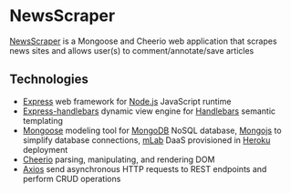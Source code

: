 # NewsScraper
[NewsScraper](https://news-scraper-11-2019.herokuapp.com/) is a Mongoose and Cheerio web application that scrapes news sites and allows user(s) to comment/annotate/save articles

## Technologies
* [Express](https://expressjs.com/) web framework for [Node.js](https://nodejs.org/en/) JavaScript runtime
* [Express-handlebars](https://www.npmjs.com/package/express-handlebars) dynamic view engine for [Handlebars](https://handlebarsjs.com/) semantic templating
* [Mongoose](https://www.npmjs.com/package/mongoose) modeling tool for [MongoDB](https://www.mongodb.com/) NoSQL database, [Mongojs](https://www.npmjs.com/package/mongojs) to simplify database connections, [mLab](https://mlab.com/) DaaS provisioned in [Heroku](https://www.heroku.com) deployment
* [Cheerio](https://www.npmjs.com/package/cheerio) parsing, manipulating, and rendering DOM
* [Axios](https://www.npmjs.com/package/axios) send asynchronous HTTP requests to REST endpoints and perform CRUD operations